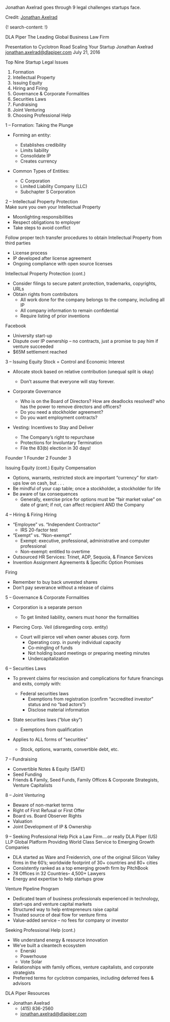 
Jonathan Axelrad goes through 9 legal challenges startups face.

Credit: [Jonathan Axelrad](https://www.dlapiper.com/en/us/people/a/jonathan-axelrad/)


{! search-content: !}

DLA Piper
The Leading Global Business Law Firm


Presentation to Cyclotron Road
Scaling Your Startup
Jonathan Axelrad
jonathan.axelrad@dlapiper.com
July 21, 2016



Top Nine Startup Legal Issues
1. Formation
2. Intellectual Property
3. Issuing Equity
4. Hiring and Firing
5. Governance & Corporate Formalities
6. Securities Laws
4. Fundraising
8. Joint Venturing
9. Choosing Professional Help



1 – Formation: Taking the Plunge
* Forming an entity:
  * Establishes credibility 
  * Limits liability 
  * Consolidate IP 
  * Creates currency

* Common Types of Entities:
  * C Corporation 
  * Limited Liability Company (LLC)
  * Subchapter S Corporation 



2 – Intellectual Property Protection  
Make sure you own your Intellectual Property 
* Moonlighting responsibilities
* Respect obligations to employer
* Take steps to avoid conflict

Follow proper tech transfer procedures to obtain Intellectual Property from third parties
* License process 
* IP developed after license agreement
* Ongoing compliance with open source licenses



Intellectual Property Protection (cont.)
* Consider filings to secure patent protection, trademarks, copyrights, URLs
* Obtain rights from contributors
    * All work done for the company belongs to the company, including all IP
    * All company information to remain confidential
    * Require listing of prior inventions

Facebook
* University start-up 
* Dispute over IP ownership – no contracts, just a promise to pay him if venture succeeded
* $65M settlement reached 



3 – Issuing Equity
Stock = Control and Economic Interest  
* Allocate stock based on relative contribution (unequal split is okay)
  * Don’t assume that everyone will stay forever. 

* Corporate Governance
  * Who is on the Board of Directors?  How are deadlocks resolved? who has the power to remove directors and officers?
  * Do you need a stockholder agreement?
  * Do you want employment contracts?

* Vesting: Incentives to Stay and Deliver
  * The Company’s right to repurchase
  * Protections for Involuntary Termination 
  * File the 83(b) election in 30 days!

Founder 1
Founder 2
Founder 3



Issuing Equity (cont.)
Equity Compensation  
* Options, warrants, restricted stock are important “currency” for start-ups low on cash, but . . .
* Be mindful of your cap table; once a stockholder, a stockholder for life
* Be aware of tax consequences
  * Generally, exercise price for options must be “fair market value” on date of grant; if not, can affect recipient AND the Company



4 – Hiring & Firing
Hiring
* “Employee” vs. “Independent Contractor”
  * IRS 20-factor test
* “Exempt” vs. “Non-exempt”
  * Exempt: executive, professional, administrative and computer professional
  * Non-exempt: entitled to overtime
* Outsourced HR Services: Trinet, ADP, Sequoia, & Finance Services
* Invention Assignment Agreements & Specific Option Promises

Firing
* Remember to buy back unvested shares 
* Don’t pay severance without a release of claims



5 – Governance & Corporate Formalities
* Corporation is a separate person
  * To get limited liability, owners must honor the formalities

* Piercing Corp. Veil (disregarding corp. entity)
  * Court will pierce veil when owner abuses corp. form
    * Operating corp. in purely individual capacity
    * Co-mingling of funds
    * Not holding board meetings or preparing meeting minutes
    * Undercapitalization



6 – Securities Laws
* To prevent claims for rescission and complications for future financings and exits, comply with:
    * Federal securities laws
      * Exemptions from registration (confirm “accredited investor” status and no “bad actors”)
      * Disclose material information

* State securities laws (“blue sky”)
    * Exemptions from qualification

* Applies to ALL forms of “securities”
    * Stock, options, warrants, convertible debt, etc.



7 – Fundraising
* Convertible Notes & Equity (SAFE)
* Seed Funding
* Friends & Family, Seed Funds, Family Offices & Corporate Strategists, Venture Capitalists 


8 – Joint Venturing
* Beware of non-market terms
* Right of First Refusal or First Offer
* Board vs. Board Observer Rights 
* Valuation
* Joint Development of IP & Ownership



9 – Seeking Professional Help 
Pick a Law Firm….or really DLA Piper (US) LLP
Global Platform Providing World Class Service to Emerging Growth Companies 
* DLA started as Ware and Freidenrich, one of the original Silicon Valley firms in the 60’s; worldwide footprint of 30+ countries and 80+ cities
* Consistently ranked as a top emerging growth firm by PitchBook
* 78 Offices in 32 Countries– 4,500+ Lawyers
* Energy and expertise to help startups grow

Venture Pipeline Program
* Dedicated team of business professionals experienced in   technology, start-ups and venture capital markets
* Structured way to help entrepreneurs raise capital
* Trusted source of deal flow for venture firms
* Value-added service – no fees for company or investor



Seeking Professional Help (cont.)
* We understand energy & resource innovation
* We’ve built a cleantech ecosystem
  * Enerski
  * Powerhouse
  * Vote Solar
* Relationships with family offices, venture capitalists, and corporate strategists
* Preferred terms for cyclotron companies, including deferred fees & advisors



DLA Piper Resources
* Jonathan Axelrad	
  * (415) 836-2560
  * jonathan.axelrad@dlapiper.com

